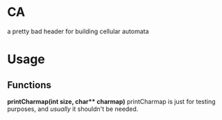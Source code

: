 # CA
a pretty bad header for building cellular automata

# Usage
## Functions
__printCharmap(int size, char** charmap)__
printCharmap is just for testing purposes, and *usually* it shouldn't be needed.

